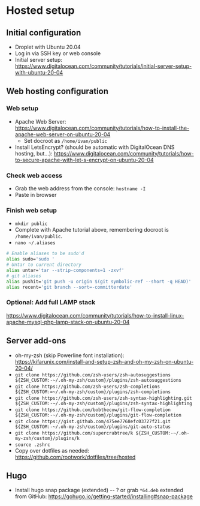 # Hosted setup

## Initial configuration

* Droplet with Ubuntu 20.04
* Log in via SSH key or web console
* Initial server setup: https://www.digitalocean.com/community/tutorials/initial-server-setup-with-ubuntu-20-04

## Web hosting configuration

### Web setup

* Apache Web Server: https://www.digitalocean.com/community/tutorials/how-to-install-the-apache-web-server-on-ubuntu-20-04
  * Set docroot as `/home/ivan/public`
* Install LetsEncrypt? (should be automatic with DigitalOcean DNS hosting, but...): https://www.digitalocean.com/community/tutorials/how-to-secure-apache-with-let-s-encrypt-on-ubuntu-20-04

### Check web access

* Grab the web address from the console: `hostname -I`
* Paste in browser

### Finish web setup

* `mkdir public`
* Complete with Apache tutorial above, remembering docroot is `/home/ivan/public`.
* `nano ~/.aliases`

```bash
# Enable aliases to be sudo'd
alias sudo='sudo '
# Untar to current directory
alias untar='tar --strip-components=1 -zxvf'
# git aliases
alias pushit='git push -u origin $(git symbolic-ref --short -q HEAD)'
alias recent='git branch --sort=-committerdate'
```

### Optional: Add full LAMP stack
https://www.digitalocean.com/community/tutorials/how-to-install-linux-apache-mysql-php-lamp-stack-on-ubuntu-20-04

## Server add-ons

* oh-my-zsh (skip Powerline font installation): https://kifarunix.com/install-and-setup-zsh-and-oh-my-zsh-on-ubuntu-20-04/
* `git clone https://github.com/zsh-users/zsh-autosuggestions ${ZSH_CUSTOM:-~/.oh-my-zsh/custom}/plugins/zsh-autosuggestions`
* `git clone https://github.com/zsh-users/zsh-completions ${ZSH_CUSTOM:=~/.oh-my-zsh/custom}/plugins/zsh-completions`
* `git clone https://github.com/zsh-users/zsh-syntax-highlighting.git ${ZSH_CUSTOM:-~/.oh-my-zsh/custom}/plugins/zsh-syntax-highlighting`
* `git clone https://github.com/bobthecow/git-flow-completion ${ZSH_CUSTOM:-~/.oh-my-zsh/custom}/plugins/git-flow-completion`
* `git clone https://gist.github.com/475ee7768efc03727f21.git ${ZSH_CUSTOM:-~/.oh-my-zsh/custom}/plugins/git-auto-status`
* `git clone https://github.com/supercrabtree/k ${ZSH_CUSTOM:-~/.oh-my-zsh/custom}/plugins/k`
* `source .zshrc`
* Copy over dotfiles as needed: https://github.com/rootwork/dotfiles/tree/hosted

## Hugo

* Install hugo snap package (extended) -- ? or grab `*64.deb` extended from GitHub: https://gohugo.io/getting-started/installing#snap-package
